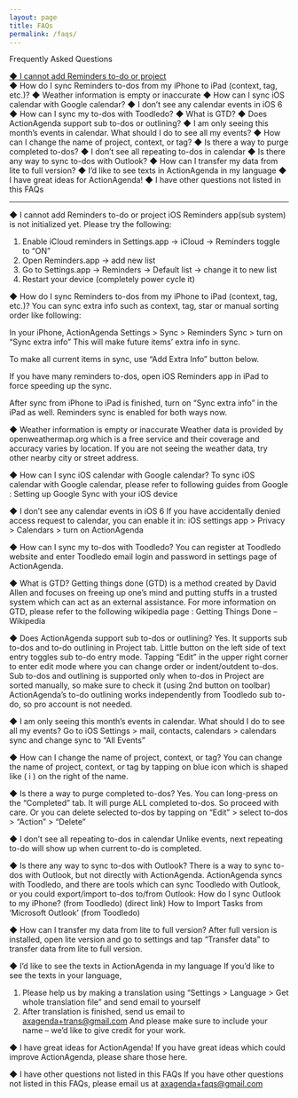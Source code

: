 ```yaml
---
layout: page
title: FAQs
permalink: /faqs/
---
```


Frequently Asked Questions

[◆ I cannot add Reminders to-do or project](#a1)\
◆ How do I sync Reminders to-dos from my iPhone to iPad (context, tag, etc.)?
◆ Weather information is empty or inaccurate
◆ How can I sync iOS calendar with Google calendar?
◆ I don’t see any calendar events in iOS 6
◆ How can I sync my to-dos with Toodledo?
◆ What is GTD?
◆ Does ActionAgenda support sub to-dos or outlining?
◆ I am only seeing this month’s events in calendar. What should I do to see all my events?
◆ How can I change the name of project, context, or tag?
◆ Is there a way to purge completed to-dos?
◆ I don’t see all repeating to-dos in calendar
◆ Is there any way to sync to-dos with Outlook?
◆ How can I transfer my data from lite to full version?
◆ I’d like to see texts in ActionAgenda in my language
◆ I have great ideas for ActionAgenda!
◆ I have other questions not listed in this FAQs

-------

<a name="a1"></a>◆ I cannot add Reminders to-do or project
iOS Reminders app(sub system) is not initialized yet. Please try the following:

1. Enable iCloud reminders in Settings.app -> iCloud -> Reminders toggle to “ON”
2. Open Reminders.app -> add new list
3. Go to Settings.app -> Reminders -> Default list -> change it to new list
4. Restart your device (completely power cycle it)

◆ How do I sync Reminders to-dos from my iPhone to iPad (context, tag, etc.)?
You can sync extra info such as context, tag, star or manual sorting order like following:

In your iPhone, ActionAgenda Settings > Sync > Reminders Sync > turn on “Sync extra info”
This will make future items’ extra info in sync.

To make all current items in sync, use “Add Extra Info” button below.

If you have many reminders to-dos, open iOS Reminders app in iPad to force speeding up the sync.

After sync from iPhone to iPad is finished, turn on “Sync extra info” in the iPad as well. Reminders sync is enabled for both ways now.

◆ Weather information is empty or inaccurate
Weather data is provided by openweathermap.org which is a free service and their coverage and accuracy varies by location.
If you are not seeing the weather data, try other nearby city or street address.

◆ How can I sync iOS calendar with Google calendar?
To sync iOS calendar with Google calendar, please refer to following guides from Google :
Setting up Google Sync with your iOS device

◆ I don’t see any calendar events in iOS 6
If you have accidentally denied access request to calendar, you can enable it in:
iOS settings app > Privacy > Calendars > turn on ActionAgenda

◆ How can I sync my to-dos with Toodledo?
You can register at Toodledo website and enter Toodledo email login and password in settings page of ActionAgenda.

◆ What is GTD?
Getting things done (GTD) is a method created by David Allen and focuses on freeing up one’s mind and putting stuffs in a trusted system which can act as an external assistance.
For more information on GTD, please refer to the following wikipedia page :
Getting Things Done – Wikipedia

◆ Does ActionAgenda support sub to-dos or outlining?
Yes. It supports sub to-dos and to-do outlining in Project tab.
Little button on the left side of text entry toggles sub to-do entry mode.
Tapping “Edit” in the upper right corner to enter edit mode where you can change order or indent/outdent to-dos.
Sub to-dos and outlining is supported only when to-dos in Project are sorted manually, so make sure to check it (using 2nd button on toolbar)
ActionAgenda’s to-do outlining works independently from Toodledo sub to-do, so pro account is not needed.

◆ I am only seeing this month’s events in calendar. What should I do to see all my events?
Go to iOS Settings > mail, contacts, calendars > calendars sync
and change sync to “All Events”

◆ How can I change the name of project, context, or tag?
You can change the name of project, context, or tag by tapping on blue icon which is shaped like ( i ) on the right of the name.

◆ Is there a way to purge completed to-dos?
Yes. You can long-press on the “Completed” tab. It will purge ALL completed to-dos. So proceed with care.
Or you can delete selected to-dos by tapping on “Edit” > select to-dos > “Action” > “Delete”

◆ I don’t see all repeating to-dos in calendar
Unlike events, next repeating to-do will show up when current to-do is completed.

◆ Is there any way to sync to-dos with Outlook?
There is a way to sync to-dos with Outlook, but not directly with ActionAgenda.
ActionAgenda syncs with Toodledo, and there are tools which can sync Toodledo with Outlook,
or you could export/import to-dos to/from Outlook:
How do I sync Outlook to my iPhone? (from Toodledo) (direct link)
How to Import Tasks from ‘Microsoft Outlook’ (from Toodledo)

◆ How can I transfer my data from lite to full version?
After full version is installed, open lite version and go to settings and tap “Transfer data” to transfer data from lite to full version.

◆ I’d like to see the texts in ActionAgenda in my language
If you’d like to see the texts in your language,
1. Please help us by making a translation using “Settings > Language > Get whole translation file” and send email to yourself
2. After translation is finished, send us email to axagenda+trans@gmail.com
And please make sure to include your name – we’d like to give credit for your work.

◆ I have great ideas for ActionAgenda!
If you have great ideas which could improve ActionAgenda, please share those here.

◆ I have other questions not listed in this FAQs
If you have other questions not listed in this FAQs, please email us at axagenda+faqs@gmail.com

